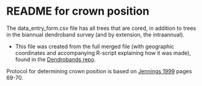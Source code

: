 # README for crown position

The data_entry_form.csv file has all trees that are cored, in addition to trees in the biannual dendroband survey (and by extension, the intraannual). 
- This file was created from the full merged file (with geographic coordinates and accompanying R-script explaining how it was made), found in the [Dendrobands repo](https://github.com/SCBI-ForestGEO/Dendrobands/blob/master/data/clean_data_files/dendro_cored_full.csv).

Protocol for determining crown position is based on [Jennings 1999](https://academic.oup.com/forestry/article/72/1/59/589132) pages 69-70.
